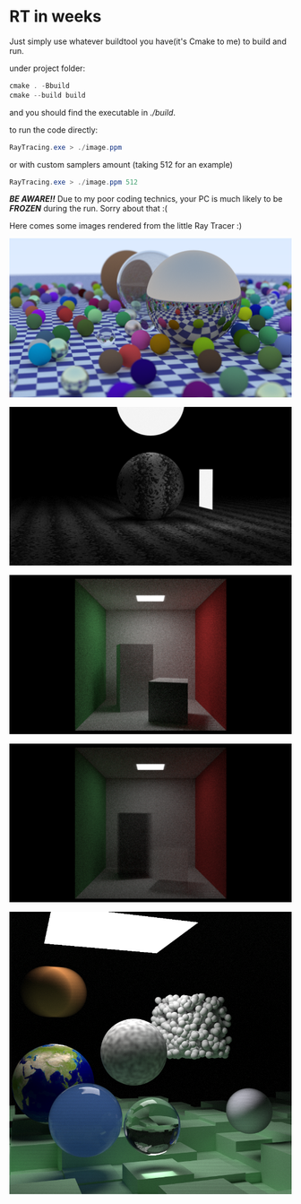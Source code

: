 # RT in weeks

Just simply use whatever buildtool you have(it's Cmake to me) to build and run.

under project folder:

```powershell
cmake . -Bbuild
cmake --build build
```

and you should find the executable in _./build_.

to run the code directly:

```powershell
RayTracing.exe > ./image.ppm
```

or with custom samplers amount (taking 512 for an example)

```powershell
RayTracing.exe > ./image.ppm 512
```

**_BE AWARE!!_** Due to my poor coding technics, your PC is much likely to be **_FROZEN_** during the run. Sorry about that :(

Here comes some images rendered from the little Ray Tracer :)

![Many Spheres](./img/readme/readme0.png "Many Spheres, 512 Samplers")

![Noise Sphere with Lighting](./img/readme/readme1.png "Noise Sphere with Lighting, 512 Samplers")

![Cornell Box](./img/readme/readme2.png "Cornell Box, 512 Samplers")

![Cornell Box Smoke](./img/readme/readme3.png "Cornell Box Smoke, 512 Samplers")

![Image with all Features](./img/readme/readme4.png "all Features, 10240 Samplers")
